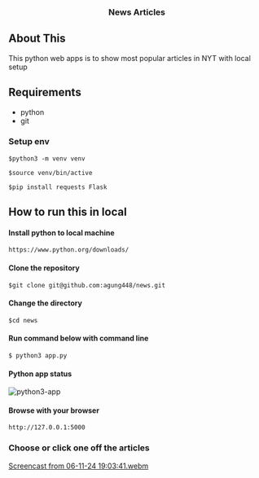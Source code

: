  <h3 align="center">News Articles</h3>

## About This 
This python web apps is to show most popular articles in NYT with local setup
## Requirements
   - python
   - git
### Setup env 
```
$python3 -m venv venv 
```
``` 
$source venv/bin/active 
``` 
```
$pip install requests Flask
```

## How to run this in  local
#### Install python to local machine
```
https://www.python.org/downloads/
```
#### Clone the repository
``` 
$git clone git@github.com:agung448/news.git
```
#### Change the directory
``` 
$cd news
```
#### Run command below with command line
``` 
$ python3 app.py
```
#### Python app status
![python3-app](https://github.com/user-attachments/assets/aeacd446-eaba-4da2-b0ab-0671dd1e0642)

#### Browse with your browser
```  
http://127.0.0.1:5000
```

### Choose or click one off the articles

[Screencast from 06-11-24 19:03:41.webm](https://github.com/user-attachments/assets/2eef1e4e-c6d4-454c-a475-bd160697441b) 